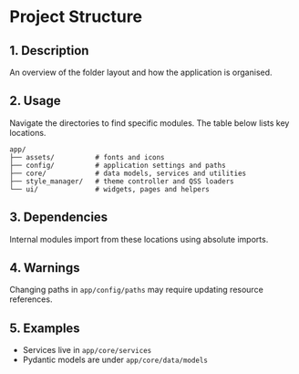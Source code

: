 # Project Structure

## 1. Description
An overview of the folder layout and how the application is organised.

## 2. Usage
Navigate the directories to find specific modules. The table below lists key locations.

```
app/
├── assets/          # fonts and icons
├── config/          # application settings and paths
├── core/            # data models, services and utilities
├── style_manager/   # theme controller and QSS loaders
└── ui/              # widgets, pages and helpers
```

## 3. Dependencies
Internal modules import from these locations using absolute imports.

## 4. Warnings
Changing paths in `app/config/paths` may require updating resource references.

## 5. Examples
- Services live in `app/core/services`
- Pydantic models are under `app/core/data/models`
